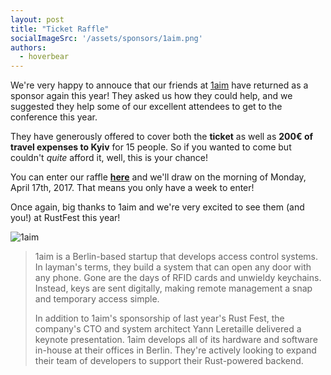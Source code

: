 ```yaml
---
layout: post
title: "Ticket Raffle"
socialImageSrc: '/assets/sponsors/1aim.png'
authors:
  - hoverbear
---
```


We're very happy to annouce that our friends at [1aim](http://1aim.com/) have returned as a sponsor again this year! They asked us how they could help, and we suggested they help some of our excellent attendees to get to the conference this year.

They have generously offered to cover both the **ticket** as well as **200€ of travel expenses to Kyiv** for 15 people. So if you wanted to come but couldn't *quite* afford it, well, this is your chance!

You can enter our raffle [**here**](https://docs.google.com/forms/d/e/1FAIpQLSeGlcRG1ya-g6QwaaWKycppNu4cGW5Yv_IjRxuDVq-K1F1eMQ/viewform) and we'll draw on the morning of Monday, April 17th, 2017. That means you only have a week to enter!

Once again, big thanks to 1aim and we're very excited to see them (and you!) at RustFest this year!

![1aim](/assets/sponsors/1aim.png)

> 1aim is a Berlin-based startup that develops access control systems. In layman's terms, they build a system that can open any door with any phone. Gone are the days of RFID cards and unwieldy keychains. Instead, keys are sent digitally, making remote management a snap and temporary access simple. 
>
> In addition to 1aim's sponsorship of last year's Rust Fest, the company's CTO and system architect Yann Leretaille delivered a keynote presentation. 1aim develops all of its hardware and software in-house at their offices in Berlin. They're actively looking to expand their team of developers to support their Rust-powered backend.
